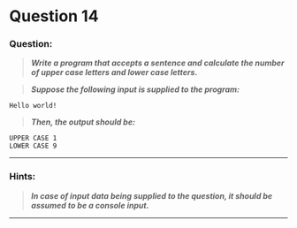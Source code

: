 # Question 14

### **Question:**

> **_Write a program that accepts a sentence and calculate the number of upper case letters and lower case letters._**

> **_Suppose the following input is supplied to the program:_**

```
Hello world!
```

> **_Then, the output should be:_**

```
UPPER CASE 1
LOWER CASE 9
```

---

### Hints:

> **_In case of input data being supplied to the question, it should be assumed to be a console input._**

---
